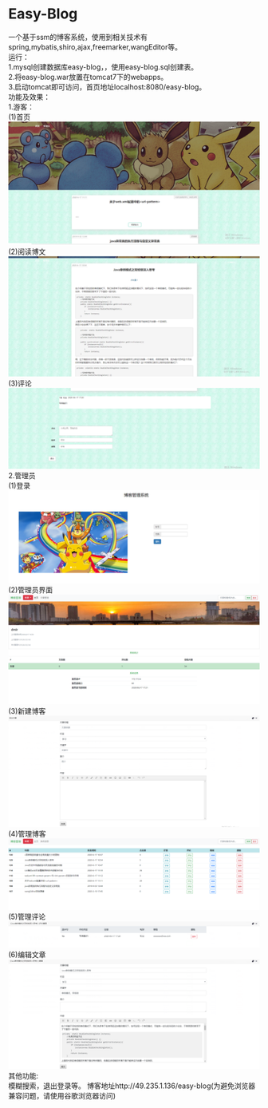 # Easy-Blog  
一个基于ssm的博客系统，使用到相关技术有spring,mybatis,shiro,ajax,freemarker,wangEditor等。  
运行：  
1.mysql创建数据库easy-blog，，使用easy-blog.sql创建表。  
2.将easy-blog.war放置在tomcat7下的webapps。  
3.启动tomcat即可访问，首页地址localhost:8080/easy-blog。  
功能及效果：  
1.游客：  
(1)首页  
![1](https://github.com/desset/Easy-Blog/blob/master/jietu/1.PNG)  
(2)阅读博文  
![1](https://github.com/desset/Easy-Blog/blob/master/jietu/2.PNG)  
(3)评论  
![1](https://github.com/desset/Easy-Blog/blob/master/jietu/3.PNG)  
2.管理员  
(1)登录  
![1](https://github.com/desset/Easy-Blog/blob/master/jietu/4.PNG)  
(2)管理员界面  
![1](https://github.com/desset/Easy-Blog/blob/master/jietu/5.PNG)  
(3)新建博客  
![1](https://github.com/desset/Easy-Blog/blob/master/jietu/9.PNG)  
(4)管理博客  
![1](https://github.com/desset/Easy-Blog/blob/master/jietu/6.PNG)  
(5)管理评论  
![1](https://github.com/desset/Easy-Blog/blob/master/jietu/7.PNG)  
(6)编辑文章  
![1](https://github.com/desset/Easy-Blog/blob/master/jietu/8.PNG)  
其他功能:  
模糊搜索，退出登录等。
博客地址http://49.235.1.136/easy-blog(为避免浏览器兼容问题，请使用谷歌浏览器访问)
